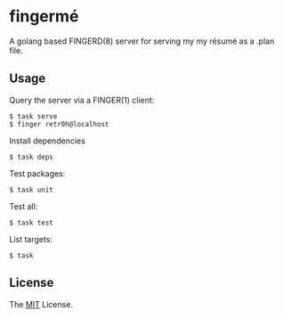 # fingermé

A golang based FINGERD(8) server for serving my my résumé as a .plan file.

## Usage

Query the server via a FINGER(1) client:

    $ task serve
    $ finger retr0h@localhost

Install dependencies

    $ task deps

Test packages:

    $ task unit

Test all:

    $ task test

List targets:

    $ task

## License

The [MIT][] License.

[MIT]: LICENSE
